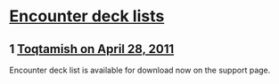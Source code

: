 # [Encounter deck lists](https://community.fantasyflightgames.com/topic/45928-encounter-deck-lists/)

## 1 [Toqtamish on April 28, 2011](https://community.fantasyflightgames.com/topic/45928-encounter-deck-lists/?do=findComment&comment=460531)

Encounter deck list is available for download now on the support page.

